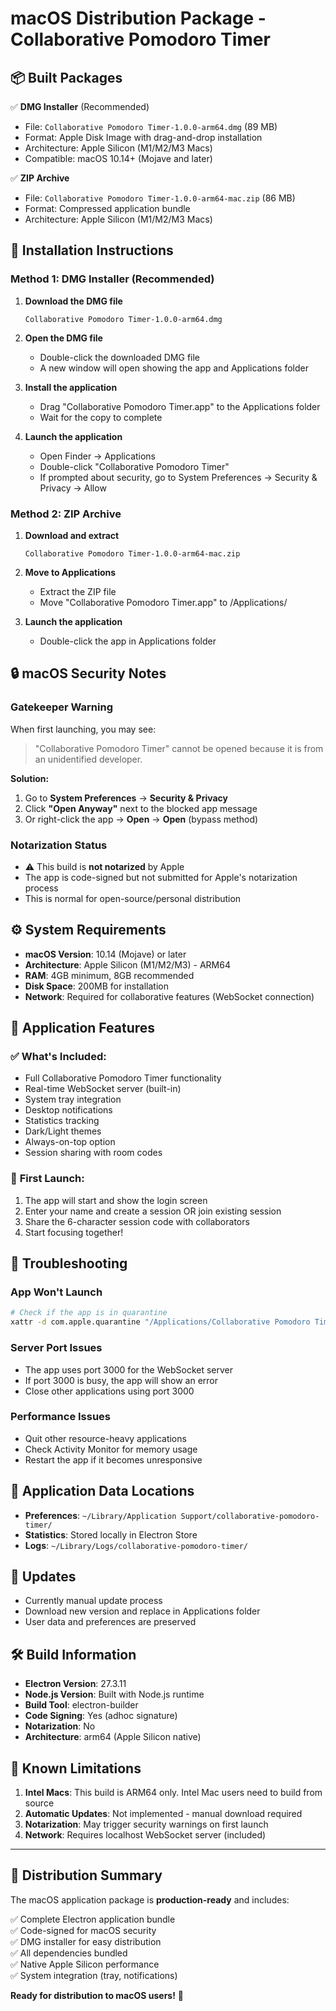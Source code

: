 # macOS Distribution Package - Collaborative Pomodoro Timer

## 📦 **Built Packages**

✅ **DMG Installer** (Recommended)
- File: `Collaborative Pomodoro Timer-1.0.0-arm64.dmg` (89 MB)
- Format: Apple Disk Image with drag-and-drop installation
- Architecture: Apple Silicon (M1/M2/M3 Macs)
- Compatible: macOS 10.14+ (Mojave and later)

✅ **ZIP Archive**
- File: `Collaborative Pomodoro Timer-1.0.0-arm64-mac.zip` (86 MB)
- Format: Compressed application bundle
- Architecture: Apple Silicon (M1/M2/M3 Macs)

## 🚀 **Installation Instructions**

### Method 1: DMG Installer (Recommended)

1. **Download the DMG file**
   ```
   Collaborative Pomodoro Timer-1.0.0-arm64.dmg
   ```

2. **Open the DMG file**
   - Double-click the downloaded DMG file
   - A new window will open showing the app and Applications folder

3. **Install the application**
   - Drag "Collaborative Pomodoro Timer.app" to the Applications folder
   - Wait for the copy to complete

4. **Launch the application**
   - Open Finder → Applications
   - Double-click "Collaborative Pomodoro Timer"
   - If prompted about security, go to System Preferences → Security & Privacy → Allow

### Method 2: ZIP Archive

1. **Download and extract**
   ```
   Collaborative Pomodoro Timer-1.0.0-arm64-mac.zip
   ```

2. **Move to Applications**
   - Extract the ZIP file
   - Move "Collaborative Pomodoro Timer.app" to /Applications/

3. **Launch the application**
   - Double-click the app in Applications folder

## 🔒 **macOS Security Notes**

### Gatekeeper Warning
When first launching, you may see:
> "Collaborative Pomodoro Timer" cannot be opened because it is from an unidentified developer.

**Solution:**
1. Go to **System Preferences** → **Security & Privacy**
2. Click **"Open Anyway"** next to the blocked app message
3. Or right-click the app → **Open** → **Open** (bypass method)

### Notarization Status
- ⚠️ This build is **not notarized** by Apple
- The app is code-signed but not submitted for Apple's notarization process
- This is normal for open-source/personal distribution

## ⚙️ **System Requirements**

- **macOS Version**: 10.14 (Mojave) or later
- **Architecture**: Apple Silicon (M1/M2/M3) - ARM64
- **RAM**: 4GB minimum, 8GB recommended
- **Disk Space**: 200MB for installation
- **Network**: Required for collaborative features (WebSocket connection)

## 🍅 **Application Features**

### ✅ **What's Included:**
- Full Collaborative Pomodoro Timer functionality
- Real-time WebSocket server (built-in)
- System tray integration
- Desktop notifications
- Statistics tracking
- Dark/Light themes
- Always-on-top option
- Session sharing with room codes

### 🚀 **First Launch:**
1. The app will start and show the login screen
2. Enter your name and create a session OR join existing session
3. Share the 6-character session code with collaborators
4. Start focusing together!

## 🔧 **Troubleshooting**

### App Won't Launch
```bash
# Check if the app is in quarantine
xattr -d com.apple.quarantine "/Applications/Collaborative Pomodoro Timer.app"
```

### Server Port Issues
- The app uses port 3000 for the WebSocket server
- If port 3000 is busy, the app will show an error
- Close other applications using port 3000

### Performance Issues
- Quit other resource-heavy applications
- Check Activity Monitor for memory usage
- Restart the app if it becomes unresponsive

## 📁 **Application Data Locations**

- **Preferences**: `~/Library/Application Support/collaborative-pomodoro-timer/`
- **Statistics**: Stored locally in Electron Store
- **Logs**: `~/Library/Logs/collaborative-pomodoro-timer/`

## 🔄 **Updates**

- Currently manual update process
- Download new version and replace in Applications folder
- User data and preferences are preserved

## 🛠️ **Build Information**

- **Electron Version**: 27.3.11
- **Node.js Version**: Built with Node.js runtime
- **Build Tool**: electron-builder
- **Code Signing**: Yes (adhoc signature)
- **Notarization**: No
- **Architecture**: arm64 (Apple Silicon native)

## 🚨 **Known Limitations**

1. **Intel Macs**: This build is ARM64 only. Intel Mac users need to build from source
2. **Automatic Updates**: Not implemented - manual download required
3. **Notarization**: May trigger security warnings on first launch
4. **Network**: Requires localhost WebSocket server (included)

---

## 🎯 **Distribution Summary**

The macOS application package is **production-ready** and includes:

✅ Complete Electron application bundle  
✅ Code-signed for macOS security  
✅ DMG installer for easy distribution  
✅ All dependencies bundled  
✅ Native Apple Silicon performance  
✅ System integration (tray, notifications)  

**Ready for distribution to macOS users!** 🍅